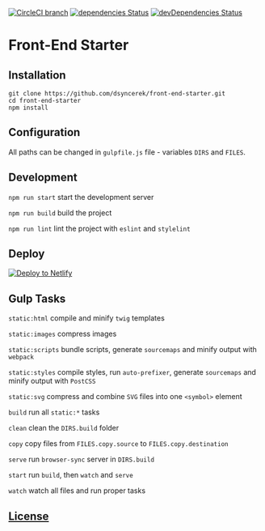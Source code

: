 [![CircleCI branch](https://img.shields.io/circleci/project/github/dsyncerek/front-end-starter/master.svg)](https://circleci.com/gh/dsyncerek/front-end-starter)
[![dependencies Status](https://img.shields.io/david/dsyncerek/front-end-starter.svg)](https://david-dm.org/dsyncerek/front-end-starter)
[![devDependencies Status](https://img.shields.io/david/dev/dsyncerek/front-end-starter.svg)](https://david-dm.org/dsyncerek/front-end-starter?type=dev)

# Front-End Starter

## Installation

```
git clone https://github.com/dsyncerek/front-end-starter.git
cd front-end-starter
npm install
```

## Configuration

All paths can be changed in `gulpfile.js` file - variables `DIRS` and `FILES`.

## Development

`npm run start` start the development server

`npm run build` build the project

`npm run lint` lint the project with `eslint` and `stylelint`

## Deploy

[![Deploy to Netlify](https://www.netlify.com/img/deploy/button.svg)](https://app.netlify.com/start/deploy?repository=https://github.com/dsyncerek/front-end-starter)

## Gulp Tasks

`static:html` compile and minify `twig` templates

`static:images` compress images

`static:scripts` bundle scripts, generate `sourcemaps` and minify output with `webpack`

`static:styles` compile styles, run `auto-prefixer`, generate `sourcemaps` and minify output with `PostCSS`

`static:svg` compress and combine `SVG` files into one `<symbol>` element

`build` run all `static:*` tasks

`clean` clean the `DIRS.build` folder

`copy` copy files from `FILES.copy.source` to `FILES.copy.destination`

`serve` run `browser-sync` server in `DIRS.build`

`start` run `build`, then `watch` and `serve`

`watch` watch all files and run proper tasks

## [License](LICENSE)
